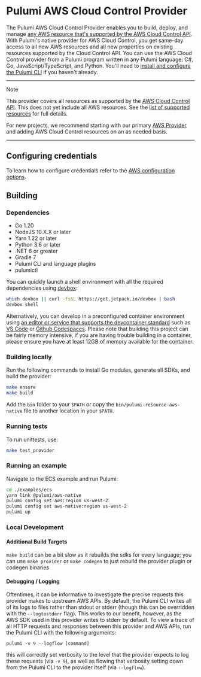 # Pulumi AWS Cloud Control Provider

The Pulumi AWS Cloud Control Provider enables you to build, deploy, and manage [any AWS resource that's supported by the AWS Cloud Control API](https://github.com/pulumi/pulumi-aws-native/blob/master/provider/cmd/pulumi-gen-aws-native/supported-types.txt).
With Pulumi's native provider for AWS Cloud Control, you get same-day access to all new AWS resources and all new properties on existing resources supported by the Cloud Control API.
You can use the AWS Cloud Control provider from a Pulumi program written in any Pulumi language: C#, Go, JavaScript/TypeScript, and Python.
You'll need to [install and configure the Pulumi CLI](https://pulumi.com/docs/get-started/install) if you haven't already.

---
> [!NOTE]
> This provider covers all resources as supported by the [AWS Cloud Control API](https://aws.amazon.com/cloudcontrolapi/). This does not yet include all AWS resources. See the [list of supported resources](https://github.com/pulumi/pulumi-aws-native/blob/master/provider/cmd/pulumi-gen-aws-native/supported-types.txt) for full details.

For new projects, we recommend starting with our primary [AWS Provider](https://github.com/pulumi/pulumi-aws) and adding AWS Cloud Control resources on an as needed basis.

---

## Configuring credentials

To learn how to configure credentials refer to the [AWS configuration options](https://www.pulumi.com/registry/packages/aws-native/installation-configuration/#configuration-options).

## Building

### Dependencies

- Go 1.20
- NodeJS 10.X.X or later
- Yarn 1.22 or later
- Python 3.6 or later
- .NET 6 or greater
- Gradle 7
- Pulumi CLI and language plugins
- pulumictl

You can quickly launch a shell environment with all the required dependencies using
[devbox](https://www.jetpack.io/devbox/):

```bash
which devbox || curl -fsSL https://get.jetpack.io/devbox | bash
devbox shell
```

Alternatively, you can develop in a preconfigured container environment using
[an editor or service that supports the devcontainer standard](https://containers.dev/supporting#editors)
such as [VS Code](https://marketplace.visualstudio.com/items?itemName=ms-vscode-remote.remote-containers) or [Github Codespaces](https://codespaces.new/pulumi/pulumi-aws-native). Please note that building this project can be fairly memory intensive, if you are having trouble building in a container, please ensure you have at least 12GB of memory available for the container.

### Building locally

Run the following commands to install Go modules, generate all SDKs, and build the provider:

```bash
make ensure
make build
```

Add the `bin` folder to your `$PATH` or copy the `bin/pulumi-resource-aws-native` file to another location in your `$PATH`.

### Running tests

To run unittests, use:

```bash
make test_provider
```

### Running an example

Navigate to the ECS example and run Pulumi:

```bash
cd ./examples/ecs
yarn link @pulumi/aws-native
pulumi config set aws:region us-west-2
pulumi config set aws-native:region us-west-2
pulumi up
```

### Local Development

#### Additional Build Targets

`make build` can be a bit slow as it rebuilds the sdks for every language;
you can use `make provider` or `make codegen` to just rebuild the provider plugin or codegen binaries

#### Debugging / Logging

Oftentimes, it can be informative to investigate the precise requests this provider makes to upstream AWS APIs. By default, the Pulumi CLI writes all of its logs to files rather than stdout or stderr (though this can be overridden with the `--logtostderr` flag). This works to our benefit, however, as the AWS SDK used in this provider writes to stderr by default. To view a trace of all HTTP requests and responses between this provider and AWS APIs, run the Pulumi CLI with the following arguments:

```shell
pulumi -v 9 --logflow [command]
```

this will correctly set verbosity to the level that the provider expects to log these requests (via `-v 9`), as well as flowing that verbosity setting down from the Pulumi CLI to the provider itself (via `--logflow`).
